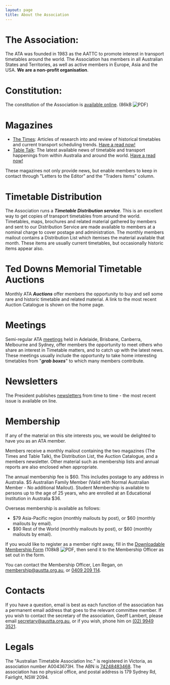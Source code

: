 ```yaml
---
layout: page
title: About the Association
---
```

# The Association:
The ATA was founded in 1983 as the AATTC to promote interest in transport timetables around the world. The Association has members in all Australian States and Territories, as well as active members in Europe, Asia and the USA.
**We are a non-profit organisation**.

# Constitution:
The constitution of the Association is [available online](Modelrules.pdf). (86kB ![PDF](https://efb778d9cbba3f4c5d31-2a2416132ea09b6c13760470ead1b56d.ssl.cf1.rackcdn.com/pdficon.svg))

# Magazines
* [<span class="TimesLogo">The Times</span>](times.html): Articles of research into and review of historical timetables and current transport scheduling trends. [Have a read now!](times.html)
* [<span class="TableTalkLogo">Table Talk</span>](ttalk.html): The latest available news of timetable and transport happenings from within Australia and around the world. [Have a read now!](ttalk.html)

These magazines not only provide news, but enable members to keep in contact through "Letters to the Editor" and the "Traders Items" column.

# Timetable Distribution
The Association runs a **_Timetable Distribution service_**. This is an excellent way to get copies of transport timetables from around the world. Timetables, maps, brochures and related material gathered by members and sent to our Distribution Service are made available to members at a nominal charge to cover postage and administration. The monthly members mailout contains a Distribution List which itemises the material available that month. These items are usually current timetables, but occasionally historic items appear also.

# Ted Downs Memorial Timetable Auctions
Monthly ATA **_Auctions_** offer members the opportunity to buy and sell some rare and historic timetable and related material. A link to the most recent Auction Catalogue is shown on the home page.

# Meetings
Semi-regular ATA [meetings](meetings.html) held in Adelaide, Brisbane, Canberra, Melbourne and
Sydney, offer members the opportunity to meet others who share an interest in
Timetable matters, and to catch up with the latest news. These meetings usually
include the opportunity to take home interesting timetables from "**_grab boxes_**" to which many members contribute.

# Newsletters
The President publishes [newsletters](membnews.html) from time to time - the most recent issue is available on line.

# Membership
If any of the material on this site interests you, we would be delighted to have you as an ATA member.

Members receive a monthly mailout containing the two magazines (The Times and Table Talk), the Distribution List,  the Auction Catalogue, and a members newsletter.  Other material such as membership lists and annual reports are also enclosed when appropriate.

The annual membership fee is $60. This includes postage to any address in Australia.
$5 Australian Family Member (Valid with Normal Australian Member - No additional Mailout). Student Membership is available to persons up to the age of 25 years, who are enrolled at an Educational Institution in Australia $36.

Overseas membership is available as follows:

* $79 Asia-Pacific region (monthly mailouts by post), or $60 (monthly mailouts by email).
* $90 Rest of the World (monthly mailouts by post), or $60 (monthly mailouts by email).

If you would like to register as a member right away, fill in the [Downloadable Membership Form](Membershipform.pdf) (108kB  ![PDF](https://efb778d9cbba3f4c5d31-2a2416132ea09b6c13760470ead1b56d.ssl.cf1.rackcdn.com/pdficon.svg), then send it to the Membership Officer as set out in the form.

You can contact the Membership Officer, Len Regan, on [membership@austta.org.au](mailto:membership@austta.org.au), or [0409 209 114](tel:+61409209114).

# Contacts
If you have a question, email is best as each function of the association has a
permanent email address that goes to the relevant committee member.
If you wish to contact the secretary of the association, Geoff Lambert,
please email [secretary@austta.org.au](mailto:secretary@austta.org.au),
or if you wish, phone him on [(02) 9949 3521](tel:+61299493521).

# Legals
The "Australian Timetable Association Inc." is registered in Victoria, as association number A0043673H.
The ABN is [74248483468](https://abr.business.gov.au/ABN/View?abn=74248483468).
The association has no physical office, and postal address is 179 Sydney Rd, Fairlight, NSW 2094.
